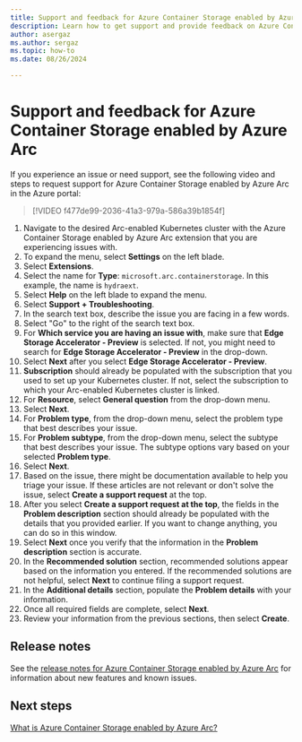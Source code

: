 ```yaml
---
title: Support and feedback for Azure Container Storage enabled by Azure Arc
description: Learn how to get support and provide feedback on Azure Container Storage enabled by Azure Arc.
author: asergaz
ms.author: sergaz
ms.topic: how-to
ms.date: 08/26/2024

---
```


# Support and feedback for Azure Container Storage enabled by Azure Arc

If you experience an issue or need support, see the following video and steps to request support for Azure Container Storage enabled by Azure Arc in the Azure portal:

> [!VIDEO f477de99-2036-41a3-979a-586a39b1854f]

1. Navigate to the desired Arc-enabled Kubernetes cluster with the Azure Container Storage enabled by Azure Arc extension that you are experiencing issues with.
1. To expand the menu, select **Settings** on the left blade.
1. Select **Extensions**.
1. Select the name for **Type**: `microsoft.arc.containerstorage`. In this example, the name is `hydraext`.
1. Select **Help** on the left blade to expand the menu.
1. Select **Support + Troubleshooting**.
1. In the search text box, describe the issue you are facing in a few words.
1. Select "Go" to the right of the search text box.
1. For **Which service you are having an issue with**, make sure that **Edge Storage Accelerator - Preview** is selected. If not, you might need to search for **Edge Storage Accelerator - Preview** in the drop-down.
1. Select **Next** after you select **Edge Storage Accelerator - Preview**.
1. **Subscription** should already be populated with the subscription that you used to set up your Kubernetes cluster. If not, select the subscription to which your Arc-enabled Kubernetes cluster is linked.
1. For **Resource**, select **General question** from the drop-down menu.
1. Select **Next**.
1. For **Problem type**, from the drop-down menu, select the problem type that best describes your issue.
1. For **Problem subtype**, from the drop-down menu, select the subtype that best describes your issue. The subtype options vary based on your selected **Problem type**.
1. Select **Next**.
1. Based on the issue, there might be documentation available to help you triage your issue. If these articles are not relevant or don't solve the issue, select **Create a support request** at the top.
1. After you select **Create a support request at the top**, the fields in the **Problem description** section should already be populated with the details that you provided earlier. If you want to change anything, you can do so in this window.
1. Select **Next** once you verify that the information in the **Problem description** section is accurate.
1. In the **Recommended solution** section, recommended solutions appear based on the information you entered. If the recommended solutions are not helpful, select **Next** to continue filing a support request.
1. In the **Additional details** section, populate the **Problem details** with your information.
1. Once all required fields are complete, select **Next**.
1. Review your information from the previous sections, then select **Create**.

## Release notes

See the [release notes for Azure Container Storage enabled by Azure Arc](release-notes.md) for information about new features and known issues.

## Next steps

[What is Azure Container Storage enabled by Azure Arc?](overview.md)
